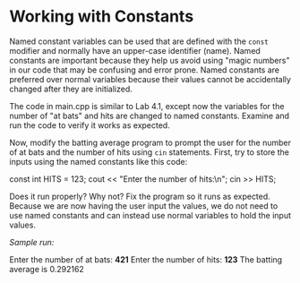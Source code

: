 # Working with Constants

Named constant variables can be used that are defined with the `const` modifier and normally have an upper-case identifier (name). Named constants are important because they help us avoid using "magic numbers" in our code that may be confusing and error prone. Named constants are preferred over normal variables because their values cannot be accidentally changed after they are initialized.

The code in main.cpp is similar to Lab 4.1, except now the variables for the number of "at bats" and hits are changed to named constants. Examine and run the code to verify it works as expected.

Now, modify the batting average program to prompt the user for the number of at bats and the number of hits using `cin` statements. First, try to store the inputs using the named constants like this code:

const int HITS = 123;
cout << "Enter the number of hits:\n";
cin >> HITS;

Does it run properly? Why not? Fix the program so it runs as expected. Because we are now having the user input the values, we do not need to use named constants and can instead use normal variables to hold the input values.

*Sample run:*

Enter the number of at bats:
**421**
Enter the number of hits:
**123**
The batting average is 0.292162 


